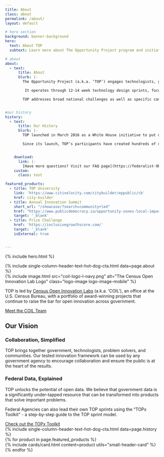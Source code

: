 ```yaml
---
title: About
class: about
permalink: /about/
layout: default

# hero section
background: banner-background
hero:
  text: About TOP
  subtext: Learn more about The Opportunity Project program and initiatives.

# about
about:
  - text:
      title: About
      blurb: |-
        The Opportunity Project (a.k.a. ‘TOP’) engages technologists, government, and communities to prototype digital products that solve real-world problems with open data.<br><br>

         It operates through 12-14 week technology design sprints, focused on the nation’s toughest challenges, from the opioid crisis and disaster relief to improving STEM education and workforce development. To date, over 200 digital products have been created, using open data to serve families, businesses, local leaders, and communities nationwide.<br><br>

        TOP addresses broad national challenges as well as specific community and regional challenges, such as those facing Puerto Rico or Indigenous Communities.


#our history
history:
  - text:
      title: Our History
      blurb: |-
        TOP launched in March 2016 as a White House initiative to put data and tools in the hands of the American people to help them navigate critical issues facing the nation. In 2017, the U.S. Department of Commerce took up leadership of TOP, led by the U.S. Census Bureau’s Census Open Innovation Labs. Since then, the program has grown in scope and impact, and is now a widely used model for collaborative problem solving through open data, technology, and human-centered design.<br><br>

        Since its launch, TOP’s participants have created hundreds of digital products. Today, TOP has been referenced as a best practice in policies like the Federal Data Strategy, the President’s Management Agenda, performance.gov, Department of Commerce’s Strategic Plan, the Task Force on Agriculture and Rural Prosperity Report, and many others. It is a key mechanism supporting implementation of the Foundations for Evidence Based Policy Making Act (“The Evidence Act”).


    download:
      link: |-
        [Have more questions? Visit our FAQ page](https://federalist-9ba9ab66-1882-44c4-b8df-e5444939133c.sites.pages.cloud.gov/preview/uscensusbureau/the-opportunity-project/sadiejay-update-sprint/sprints/)
    custom:
      class: test

featured_products:
  - title: TOP University
    link: 'https://www.citivelocity.com/citybuilder/eppublic/cb'
    href: city-builder
  - title: Annual Innovation Summit
    short_url: "/showcase/?search=community+led"
    href: "https://www.publicdemocracy.io/opportunity-zones-local-impact"
    target: '_blank'
  - title: Prize Challenge
    href: 'https://inclusivegrowthscore.com/'
    target: '_blank'
    isExternal: true


---
```


{% include hero.html %}
<section class="bg-blue about-bg md">
  <div class="header-text-hot-dog">
{% include single-column-header-text-hot-dog-cta.html data=page.about %}
  </div>
</section>

<section class="bg-base-lighter roles-intro-bg" id="coil-intro">
<div class="grid-container display-flex">
    <div class="img-container bg-white padding-y-6 padding-x-5 tablet:order-last">
      <span>{% include image.html src="coil-logo-l-navy.png" alt="The Census Open Innovation Lab Logo" class="logo-image logo-image-mobile" %}</span>
    </div>
    <div class="content-container">
      <p class="font-sans-lg">TOP is led by <a href="https://coil.census.gov/">Census Open Innovation Labs</a> (a.k.a. ‘COIL’), an office at the U.S. Census Bureau, with a portfolio of award-winning projects that continue to raise the bar for open innovation across government.</p>
      <a href="https://coil.census.gov/about/" class="text-white">Meet the COIL Team</a>
    </div>
  </div>
</section>

<section>
  <div
  class="padding-top-3 padding-bottom-9 desktop:padding-bottom-10 display-flex flex-column flex-justify-end semi-cta-block">
    <h2>Our Vision</h2>
    <div class="radius-right-pill semi-cta bg-white margin-left-4 padding-y-205">
      <div class="grid-container padding-x-4 desktop:padding-left-9 desktop:padding-bottom-3">
      <h3>Collaboration, Simplified</h3>
        <p>TOP brings together government, technologists, problem solvers, and communities. Our tested innovation framework can be used by any government agency to encourage collaboration and ensure the public is at the heart of the results. </p>
      </div>
    </div>
    <div class="radius-right-pill semi-cta bg-white margin-left-4 padding-y-205">
      <div class="grid-container padding-x-4 desktop:padding-left-9 desktop:padding-bottom-3">
      <h3>Federal Data, Explained</h3>
        <p>TOP unlocks the potential of open data. We believe that government data is a significantly under-tapped resource that can be transformed into products that solve important problems.</p>
      </div>
    </div>
    <div class="radius-left-pill semi-cta bg-white margin-left-4 padding-y-205">
      <div class="grid-container padding-x-4 desktop:padding-left-9 desktop:padding-bottom-3">
        <p>Federal Agencies can also lead their own TOP sprints using the “TOPx Toolkit” - a step-by-step guide to the TOP sprint model.</p>
      <a href="mailto:{{ site.contacts.email }}" target="_blank"
        class="text-ink padding-y-1 margin-top-4">
        Check out the TOPx Toolkit
      </a>
      </div>
    </div>
  </div>
</section>

<section class="bg-blue history-bg" id="history">
  <div class="header-text-hot-dog">
    {% include single-column-header-text-hot-dog-cta.html data=page.history %}
  </div>
</section>

<section class="bg-blue roles-intro-bg">
  <div class="grid-row grid-gap-lg
  flex-wrap flex-justify-center">
    {% for product in page.featured_products %}
    <div class="tablet:grid-col-4 usa-media-block__background-image-portrait margin-bottom-3">
      {% include cards/card.html content=product utils="small-header-card" %}
    </div>
    {% endfor %}
  </div>
</section>